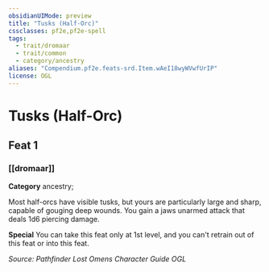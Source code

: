 ```yaml
---
obsidianUIMode: preview
title: "Tusks (Half-Orc)"
cssclasses: pf2e,pf2e-spell
tags:
  - trait/dromaar
  - trait/common
  - category/ancestry
aliases: "Compendium.pf2e.feats-srd.Item.wAeI18wyWVwfUrIP"
license: OGL
---
```

# Tusks (Half-Orc)
## Feat 1
### [[dromaar]]

**Category** ancestry; 




Most half-orcs have visible tusks, but yours are particularly large and sharp, capable of gouging deep wounds. You gain a jaws unarmed attack that deals 1d6 piercing damage.

**Special** You can take this feat only at 1st level, and you can't retrain out of this feat or into this feat.

*Source: Pathfinder Lost Omens Character Guide*
*OGL*